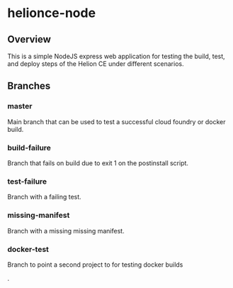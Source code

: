 # helionce-node
## Overview
This is a simple NodeJS express web application for testing the build, test, and deploy steps of the Helion CE under different scenarios.

## Branches
### master
Main branch that can be used to test a successful cloud foundry or docker build.

### build-failure
Branch that fails on build due to exit 1 on the postinstall script.

### test-failure
Branch with a failing test.

### missing-manifest
Branch with a missing missing manifest.

### docker-test
Branch to point a second project to for testing docker builds



.
